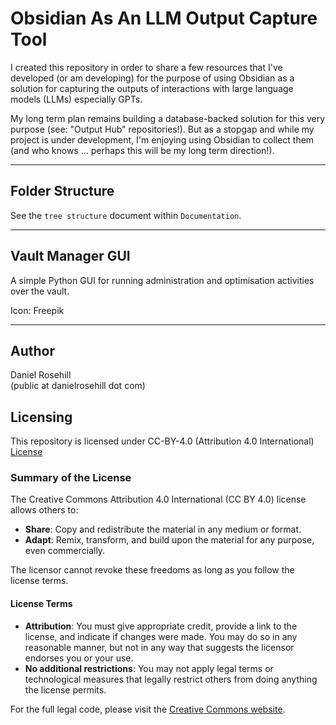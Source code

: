 # Obsidian As An LLM Output Capture Tool

I created this repository in order to share a few resources that I've developed (or am developing) for the purpose of using Obsidian as a solution for capturing the outputs of interactions with large language models (LLMs) especially GPTs. 

My long term plan remains building a database-backed solution for this very purpose (see: "Output Hub" repositories!). But as a stopgap and while my project is under development, I'm enjoying using Obsidian to collect them (and who knows ... perhaps this will be my long term direction!).

---

## Folder Structure

See the `tree structure`  document within `Documentation`.

---

## Vault Manager GUI

A simple Python GUI for running administration and optimisation activities over the vault.

Icon: Freepik
 
---

## Author

Daniel Rosehill  
(public at danielrosehill dot com)

## Licensing

This repository is licensed under CC-BY-4.0 (Attribution 4.0 International) 
[License](https://creativecommons.org/licenses/by/4.0/)

### Summary of the License
The Creative Commons Attribution 4.0 International (CC BY 4.0) license allows others to:
- **Share**: Copy and redistribute the material in any medium or format.
- **Adapt**: Remix, transform, and build upon the material for any purpose, even commercially.

The licensor cannot revoke these freedoms as long as you follow the license terms.

#### License Terms
- **Attribution**: You must give appropriate credit, provide a link to the license, and indicate if changes were made. You may do so in any reasonable manner, but not in any way that suggests the licensor endorses you or your use.
- **No additional restrictions**: You may not apply legal terms or technological measures that legally restrict others from doing anything the license permits.

For the full legal code, please visit the [Creative Commons website](https://creativecommons.org/licenses/by/4.0/legalcode).